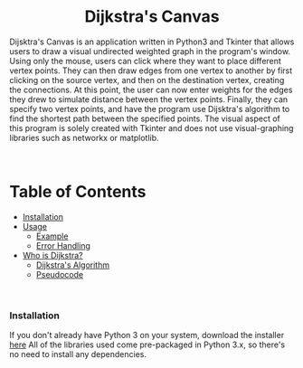 # <div align="center">Dijkstra's Canvas</div>

Dijsktra's Canvas is an application written in Python3 and Tkinter that allows users to draw a visual undirected weighted graph in the program's window. Using only the mouse, users can click where they want to place different vertex points. They can then draw edges from one vertex to another by first clicking on the source vertex, and then on the destination vertex, creating the connections. At this point, the user can now enter weights for the edges they drew to simulate distance between the vertex points. Finally, they can specify two vertex points, and have the program use Dijsktra's algorithm to find the shortest path between the specified points. The visual aspect of this program is solely created with Tkinter and does not use visual-graphing libraries such as networkx or matplotlib.

<p>&nbsp;</p>

Table of Contents
=================

<!--ts-->
   * [Installation](#installation)
   * [Usage](#usage)
      * [Example](#example)
      * [Error Handling](#error-handling)
   * [Who is Dijkstra?](#who-is-dijkstra)
      * [Dijkstra's Algorithm](#dijkstras-algorithm)
      * [Pseudocode](#pseudocode)
<!--te-->

<p>&nbsp;</p>

### Installation
If you don't already have Python 3 on your system, download the installer [here](https://www.python.org/downloads/ "Python Installer")   All of the libraries used come pre-packaged in Python 3.x, so there's no need to install any dependencies.
